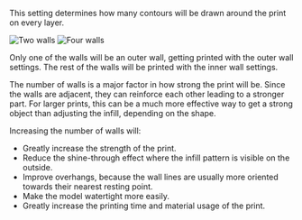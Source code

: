This setting determines how many contours will be drawn around the print on every layer.

![Two walls](wall_thickness_0.8.png)
![Four walls](wall_thickness_1.6.png)

Only one of the walls will be an outer wall, getting printed with the outer wall settings. The rest of the walls will be printed with the inner wall settings.

The number of walls is a major factor in how strong the print will be. Since the walls are adjacent, they can reinforce each other leading to a stronger part. For larger prints, this can be a much more effective way to get a strong object than adjusting the infill, depending on the shape.

Increasing the number of walls will:
* Greatly increase the strength of the print.
* Reduce the shine-through effect where the infill pattern is visible on the outside.
* Improve overhangs, because the wall lines are usually more oriented towards their nearest resting point.
* Make the model watertight more easily.
* Greatly increase the printing time and material usage of the print.